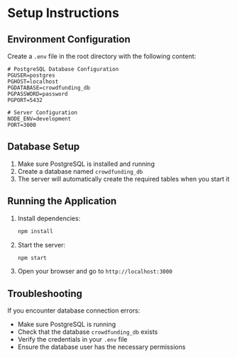 # Setup Instructions

## Environment Configuration

Create a `.env` file in the root directory with the following content:

```
# PostgreSQL Database Configuration
PGUSER=postgres
PGHOST=localhost
PGDATABASE=crowdfunding_db
PGPASSWORD=password
PGPORT=5432

# Server Configuration
NODE_ENV=development
PORT=3000
```

## Database Setup

1. Make sure PostgreSQL is installed and running
2. Create a database named `crowdfunding_db`
3. The server will automatically create the required tables when you start it

## Running the Application

1. Install dependencies:
   ```bash
   npm install
   ```

2. Start the server:
   ```bash
   npm start
   ```

3. Open your browser and go to `http://localhost:3000`

## Troubleshooting

If you encounter database connection errors:
- Make sure PostgreSQL is running
- Check that the database `crowdfunding_db` exists
- Verify the credentials in your `.env` file
- Ensure the database user has the necessary permissions
